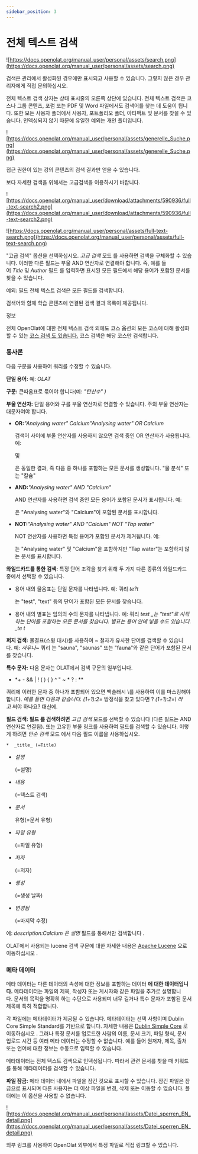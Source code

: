 ```yaml
---
sidebar_position: 3
---
```


# 전체 텍스트 검색

![https://docs.openolat.org/manual_user/personal/assets/search.png](https://docs.openolat.org/manual_user/personal/assets/search.png)

검색은 관리에서 활성화된 경우에만 표시되고 사용할 수 있습니다. 그렇지 않은 경우 관리자에게 직접 문의하십시오.

전체 텍스트 검색 상자는 상태 표시줄의 오른쪽 상단에 있습니다. 전체 텍스트 검색은 코스나 그룹 콘텐츠, 포럼 또는 PDF 및 Word 파일에서도 검색어를 찾는 데 도움이 됩니다. 또한 모든 사용자 폴더에서 사용자, 포트폴리오 폴더, 아티팩트 및 문서를 찾을 수 있습니다. 인덱싱되지 않기 때문에 유일한 예외는 개인 폴더입니다.

![https://docs.openolat.org/manual_user/personal/assets/generelle_Suche.png](https://docs.openolat.org/manual_user/personal/assets/generelle_Suche.png)

접근 권한이 있는 강의 콘텐츠의 검색 결과만 얻을 수 있습니다.

보다 자세한 검색을 위해서는 고급검색을 이용하시기 바랍니다.

![https://docs.openolat.org/manual_user/download/attachments/590936/full-text-search2.png](https://docs.openolat.org/manual_user/download/attachments/590936/full-text-search2.png)

![https://docs.openolat.org/manual_user/personal/assets/full-text-search.png](https://docs.openolat.org/manual_user/personal/assets/full-text-search.png)

"고급 검색" 옵션을 선택하십시오. *고급 검색* 모드 를 사용하면 검색을 구체화할 수 있습니다. 이러한 다른 필드는 부울 AND 연산자로 연결해야 합니다. 즉, 예를 들어 *Title* 및 *Author* 필드 를 입력하면 표시된 모든 필드에서 해당 용어가 포함된 문서를 찾을 수 있습니다.

예외: 필드 전체 텍스트 검색은 모든 필드를 검색합니다.

검색어와 함께 학습 콘텐츠에 연결된 검색 결과 목록이 제공됩니다.

정보

전체 OpenOlat에 대한 전체 텍스트 검색 외에도 코스 옵션의 모든 코스에 대해 활성화할 수 있는 [코스 검색 도 있습니다.](https://docs.openolat.org/manual_user/course_create/Course_Settings/#CourseSettings-course_search) 코스 검색은 해당 코스만 검색합니다.

### 통사론

다음 구문을 사용하여 쿼리를 수정할 수 있습니다.

**단일 용어:** 예: *OLAT*

**구문:** 큰따옴표로 묶어야 합니다(예: *"탄산수" )*

**부울 연산자:** 단일 용어와 구를 부울 연산자로 연결할 수 있습니다. 주의 부울 연산자는 대문자여야 합니다.

- **OR:***"Analysing water" Calcium"Analysing water" OR Calcium*
    
    검색어 사이에 부울 연산자를 사용하지 않으면 검색 중인 OR 연산자가 사용됩니다. 예:
    
    및
    
    은 동일한 결과, 즉 다음 중 하나를 포함하는 모든 문서를 생성합니다. "물 분석" 또는 "칼슘"
    
- **AND:***"Analysing water" AND "Calcium"*
    
    AND 연산자를 사용하면 검색 중인 모든 용어가 포함된 문서가 표시됩니다. 예:
    
    은 "Analysing water"와 "Calcium"이 포함된 문서를 표시합니다.
    
- **NOT:***"Analysing water" AND "Calcium" NOT "Tap water"*
    
    NOT 연산자를 사용하면 특정 용어가 포함된 문서가 제거됩니다. 예:
    
    는 "Analysing water" 및 "Calcium"을 포함하지만 "Tap water"는 포함하지 않는 문서를 표시합니다.
    

**와일드카드를 통한 검색:** 특정 단어 조각을 찾기 위해 두 가지 다른 종류의 와일드카드 중에서 선택할 수 있습니다.

- 용어 내의 물음표는 단일 문자를 나타냅니다. 예: 쿼리 *te?t*
    
    는 "test", "text" 등의 단어가 포함된 모든 문서를 찾습니다.
    
- 용어 내의 별표는 임의의 수의 문자를 나타냅니다. 예: 쿼리 *test _는 "test"로 시작하는 단어를 포함하는 모든 문서를 찾습니다. 별표는 용어 안에 넣을 수도 있습니다. _te t*

**퍼지 검색:** 물결표(스윙 대시)를 사용하여 ~ 철자가 유사한 단어를 검색할 수 있습니다. 예: *사우나~* 쿼리 는 "sauna", "saunas" 또는 "fauna"와 같은 단어가 포함된 문서를 찾습니다.

**특수 문자:** 다음 문자는 OLAT에서 검색 구문의 일부입니다.

- *+ - && | ! ( ) { } ^ " ~ * ? : **

쿼리에 이러한 문자 중 하나가 포함되어 있으면 백슬래시 \를 사용하여 이를 마스킹해야 합니다. *예를 들면 다음과 같습니다. (1+1):2=* 방정식을 찾고 있다면 ? *\(1\+1\):2=\ 라고* 써야 하나요? 대신에.

**필드 검색: 필드 를 검색하려면** *고급 검색* 모드를 선택할 수 있습니다 (다른 필드는 AND 연산자로 연결됨). 또는 고유한 부울 링크를 사용하여 필드를 검색할 수 있습니다. 이렇게 하려면 *단순 검색* 모드 에서 다음 필드 이름을 사용하십시오.

```
*  _title_ (=Title)

```

- *설명*
    
    (=설명)
    
- *내용*
    
    (=텍스트 검색)
    
- *문서*
    
    유형(=문서 유형)
    
- *파일 유형*
    
    (=파일 유형)
    
- *저자*
    
    (=저자)
    
- *생성*
    
    (=생성 날짜)
    
- *변경됨*
    
    (=마지막 수정)
    

예: *description:Calcium 은 설명* 필드를 통해서만 검색합니다 .

OLAT에서 사용되는 lucene 검색 구문에 대한 자세한 내용은 [Apache Lucene](http://lucene.apache.org/core/7_2_0/queryparser/org/apache/lucene/queryparser/classic/package-summary.html#package.description) 으로 이동하십시오 .

### 메타 데이터

메타 데이터는 다른 데이터의 속성에 대한 정보를 포함하는 데이터 **에 대한 데이터입니다.** 메타데이터는 파일의 제목, 작성자 또는 게시자와 같은 파일을 추가로 설명합니다. 문서의 목적을 명확히 하는 수단으로 사용되며 너무 길거나 특수 문자가 포함된 문서 제목에 특히 적합합니다.

각 파일에는 메타데이터가 제공될 수 있습니다. 메타데이터는 선택 사항이며 Dublin Core Simple Standard를 기반으로 합니다. 자세한 내용은 [Dublin Simple Core](http://en.wikipedia.org/wiki/Dublin_Core) 로 이동하십시오 . 그러나 특정 문서를 업로드한 사람의 이름, 문서 크기, 파일 형식, 문서 업로드 시간 등 여러 메타 데이터는 수정할 수 없습니다. 예를 들어 원저자, 제목, 출처 또는 언어에 대한 정보는 수동으로 입력할 수 있습니다.

메타데이터는 전체 텍스트 검색으로 인덱싱됩니다. 따라서 관련 문서를 찾을 때 키워드를 통해 메타데이터를 검색할 수 있습니다.

**파일 잠금:** 메타 데이터 내에서 파일을 잠긴 것으로 표시할 수 있습니다. 잠긴 파일은 잠금으로 표시되며 다른 사용자는 더 이상 파일을 변경, 삭제 또는 이동할 수 없습니다. 폴더에는 이 옵션을 사용할 수 없습니다.

![https://docs.openolat.org/manual_user/personal/assets/Datei_sperren_EN_detail.png](https://docs.openolat.org/manual_user/personal/assets/Datei_sperren_EN_detail.png)

외부 링크를 사용하여 OpenOlat 외부에서 특정 파일로 직접 링크할 수 있습니다.